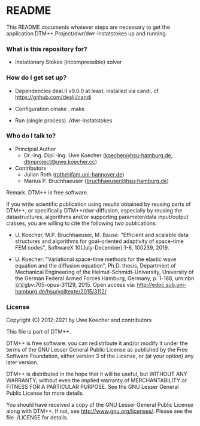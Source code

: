 # README #

This README documents whatever steps are necessary to get the application
  DTM++.Project/dwr/dwr-instatstokes
up and running.

### What is this repository for? ###

* Instationary Stokes (incompressible) solver

### How do I get set up? ###

* Dependencies
deal.II v9.0.0 at least, installed via candi, cf. https://github.com/dealii/candi

* Configuration
cmake .
make

* Run (single process)
./dwr-instatstokes


### Who do I talk to? ###

* Principial Author
    * Dr.-Ing. Dipl.-Ing. Uwe Koecher (koecher@hsu-hamburg.de, dtmproject@uwe.koecher.cc)
* Contributors
    * Julian Roth (roth@ifam.uni-hannover.de)
    * Marius P. Bruchhaeuser (bruchhaeuser@hsu-hamburg.de)

Remark. DTM++ is free software.

If you write scientific publication using results obtained by reusing parts
of DTM++, or specifically DTM++/dwr-diffusion, especially by reusing the
datastructures, algorithms and/or supporting parameter/data input/output
classes, you are willing to cite the following two publications:

- U. Koecher, M.P. Bruchhaeuser, M. Bause: "Efficient and scalable
  data structures and algorithms for goal-oriented adaptivity of space-time
  FEM codes", SoftwareX 10(July-December):1-6, 100239, 2019.

- U. Koecher: "Variational space-time methods for the elastic wave equation
  and the diffusion equation", Ph.D. thesis,
  Department of Mechanical Engineering of the Helmut-Schmidt-University,
  University of the German Federal Armed Forces Hamburg, Germany, p. 1-188,
  urn:nbn:de:gbv:705-opus-31129, 2015. Open access via:
  http://edoc.sub.uni-hamburg.de/hsu/volltexte/2015/3112/


### License ###
Copyright (C) 2012-2021 by Uwe Koecher and contributors

This file is part of DTM++.

DTM++ is free software: you can redistribute it and/or modify
it under the terms of the GNU Lesser General Public License as
published by the Free Software Foundation, either
version 3 of the License, or (at your option) any later version.

DTM++ is distributed in the hope that it will be useful,
but WITHOUT ANY WARRANTY; without even the implied warranty of
MERCHANTABILITY or FITNESS FOR A PARTICULAR PURPOSE.  See the
GNU Lesser General Public License for more details.
 
You should have received a copy of the GNU Lesser General Public License
along with DTM++. If not, see <http://www.gnu.org/licenses/>.
Please see the file
	./LICENSE
for details.

